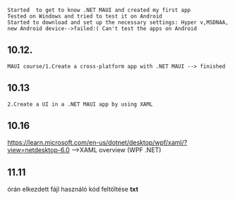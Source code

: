     Started  to get to know .NET MAUI and created my first app
    Tested on Windows and tried to test it on Android
    Started to download and set up the necessary settings: Hyper v,MSDNAA, new Android device-->failed:( Can't test the apps on Android
## 10.12.
    MAUI course/1.Create a cross-platform app with .NET MAUI --> finished
## 10.13
    2.Create a UI in a .NET MAUI app by using XAML
## 10.16
https://learn.microsoft.com/en-us/dotnet/desktop/wpf/xaml/?view=netdesktop-6.0
-->XAML overview (WPF .NET)
## 11.11
  órán elkezdett fájl használó kód feltöltése **txt**
